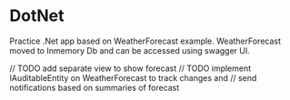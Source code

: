 # DotNet

Practice .Net app based on WeatherForecast example.
WeatherForecast moved to Inmemory Db and can be accessed using swagger UI.

// TODO add separate view to show forecast
// TODO implement IAuditableEntity on WeatherForecast to track changes and
// send notifications based on summaries of forecast